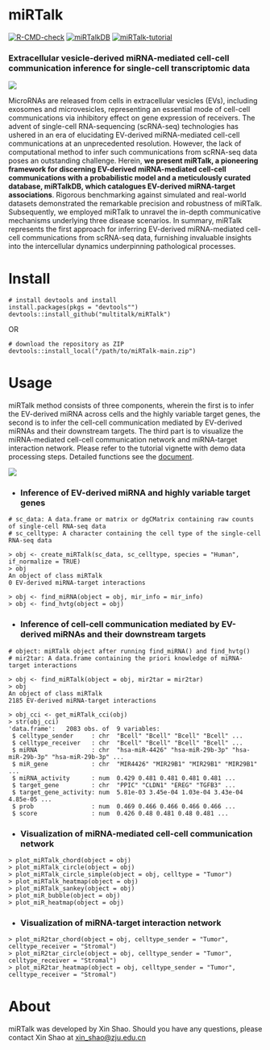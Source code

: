 # miRTalk
[![R-CMD-check](https://img.shields.io/badge/R--CMD--check-passing-brightgreen?logo=github)](https://github.com/multitalk/miRTalk/actions/runs/5220129987) [![miRTalkDB](https://img.shields.io/badge/miRTalkDB-v1.0-yellow)](https://github.com/multitalk/miRTalk/blob/main/data/mir2tar.rda) [![miRTalk-tutorial](https://img.shields.io/badge/miRTalk-tutorial-blue)](https://github.com/multitalk/miRTalk/actions) 

### Extracellular vesicle-derived miRNA-mediated cell-cell communication inference for single-cell transcriptomic data

<img src='https://github.com/multitalk/miRTalk/blob/main/img/workflow.png'>

MicroRNAs are released from cells in extracellular vesicles (EVs), including exosomes and microvesicles, representing an essential mode of cell-cell communications via inhibitory effect on gene expression of receivers. The advent of single-cell RNA-sequencing (scRNA-seq) technologies has ushered in an era of elucidating EV-derived miRNA-mediated cell-cell communications at an unprecedented resolution. However, the lack of computational method to infer such communications from scRNA-seq data poses an outstanding challenge. Herein, __we present miRTalk, a pioneering framework for discerning EV-derived miRNA-mediated cell-cell communications with a probabilistic model and a meticulously curated database, miRTalkDB, which catalogues EV-derived miRNA-target associations__. Rigorous benchmarking against simulated and real-world datasets demonstrated the remarkable precision and robustness of miRTalk. Subsequently, we employed miRTalk to unravel the in-depth communicative mechanisms underlying three disease scenarios. In summary, miRTalk represents the first approach for inferring EV-derived miRNA-mediated cell-cell communications from scRNA-seq data, furnishing invaluable insights into the intercellular dynamics underpinning pathological processes.


# Install

```
# install devtools and install
install.packages(pkgs = "devtools"")
devtools::install_github("multitalk/miRTalk")
```

OR

```
# download the repository as ZIP
devtools::install_local("/path/to/miRTalk-main.zip")
```

# Usage
miRTalk method consists of three components, wherein the first is to infer the EV-derived miRNA across cells and the highly variable target genes, the second is to infer the cell-cell communication mediated by EV-derived miRNAs and their downstream targets. The third part is to visualize the miRNA-mediated cell-cell communication network and miRNA-target interaction network. Please refer to the tutorial vignette with demo data processing steps. Detailed functions see the [document](https://github.com/multitalk/miRTalk/blob/main/vignettes/miRTalk.pdf).

<img src='https://github.com/multitalk/miRTalk/blob/main/img/visualization.png'>

- ### Inference of EV-derived miRNA and highly variable target genes
```
# sc_data: A data.frame or matrix or dgCMatrix containing raw counts of single-cell RNA-seq data
# sc_celltype: A character containing the cell type of the single-cell RNA-seq data

> obj <- create_miRTalk(sc_data, sc_celltype, species = "Human", if_normalize = TRUE)
> obj
An object of class miRTalk 
0 EV-derived miRNA-target interactions

> obj <- find_miRNA(object = obj, mir_info = mir_info)
> obj <- find_hvtg(object = obj)
```

- ### Inference of cell-cell communication mediated by EV-derived miRNAs and their downstream targets
```
# object: miRTalk object after running find_miRNA() and find_hvtg()
# mir2tar: A data.frame containing the priori knowledge of miRNA-target interactions

> obj <- find_miRTalk(object = obj, mir2tar = mir2tar)
> obj
An object of class miRTalk 
2185 EV-derived miRNA-target interactions

> obj_cci <- get_miRTalk_cci(obj)
> str(obj_cci)
'data.frame':	2083 obs. of  9 variables:
 $ celltype_sender     : chr  "Bcell" "Bcell" "Bcell" "Bcell" ...
 $ celltype_receiver   : chr  "Bcell" "Bcell" "Bcell" "Bcell" ...
 $ miRNA               : chr  "hsa-miR-4426" "hsa-miR-29b-3p" "hsa-miR-29b-3p" "hsa-miR-29b-3p" ...
 $ miR_gene            : chr  "MIR4426" "MIR29B1" "MIR29B1" "MIR29B1" ...
 $ miRNA_activity      : num  0.429 0.481 0.481 0.481 0.481 ...
 $ target_gene         : chr  "PPIC" "CLDN1" "EREG" "TGFB3" ...
 $ target_gene_activity: num  5.81e-03 3.45e-04 1.03e-04 3.43e-04 4.85e-05 ...
 $ prob                : num  0.469 0.466 0.466 0.466 0.466 ...
 $ score               : num  0.426 0.48 0.481 0.48 0.481 ...
```

- ### Visualization of miRNA-mediated cell-cell communication network

```
> plot_miRTalk_chord(object = obj)
> plot_miRTalk_circle(object = obj)
> plot_miRTalk_circle_simple(object = obj, celltype = "Tumor")
> plot_miRTalk_heatmap(object = obj)
> plot_miRTalk_sankey(object = obj)
> plot_miR_bubble(object = obj)
> plot_miR_heatmap(object = obj)
```

- ### Visualization of miRNA-target interaction network
```
> plot_miR2tar_chord(object = obj, celltype_sender = "Tumor", celltype_receiver = "Stromal")
> plot_miR2tar_circle(object = obj, celltype_sender = "Tumor", celltype_receiver = "Stromal")
> plot_miR2tar_heatmap(object = obj, celltype_sender = "Tumor", celltype_receiver = "Stromal")
```

# About
miRTalk was developed by Xin Shao. Should you have any questions, please contact Xin Shao at xin_shao@zju.edu.cn

